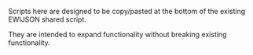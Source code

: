 Scripts here are designed to be copy/pasted at the bottom of the existing EWIJSON shared script.

They are intended to expand functionality without breaking existing functionality.